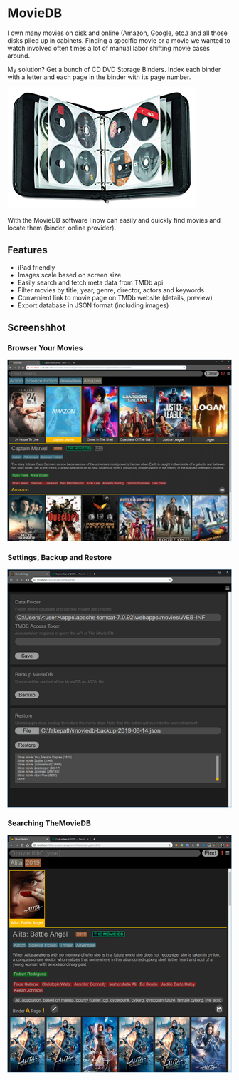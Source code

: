 # MovieDB

I own many movies on disk and online (Amazon, Google, etc.) and all 
those disks piled up in cabinets. Finding a specific movie or a movie
we wanted to watch involved often times a lot of manual labor shifting
movie cases around.

My solution? Get a bunch of CD DVD Storage Binders. Index each binder
with a letter and each page in the binder with its page number. 

![CD DVD Storage Binder](README/storage-binder.gif)

With the MovieDB software I now can easily and quickly find movies and
locate them (binder, online provider).

## Features
* iPad friendly
* Images scale based on screen size
* Easily search and fetch meta data from TMDb api
* Filter movies by title, year, genre, director, actors and keywords
* Convenient link to movie page on TMDb website (details, preview)
* Export database in JSON format (including images)

## Screenshhot

### Browser Your Movies
![Browser Your Movies](README/screenshot-1.gif)

### Settings, Backup and Restore
![Settings, Backup and Restore](README/screenshot-2.gif)

### Searching TheMovieDB
![Searching TheMovieDB](README/screenshot-3.gif)

